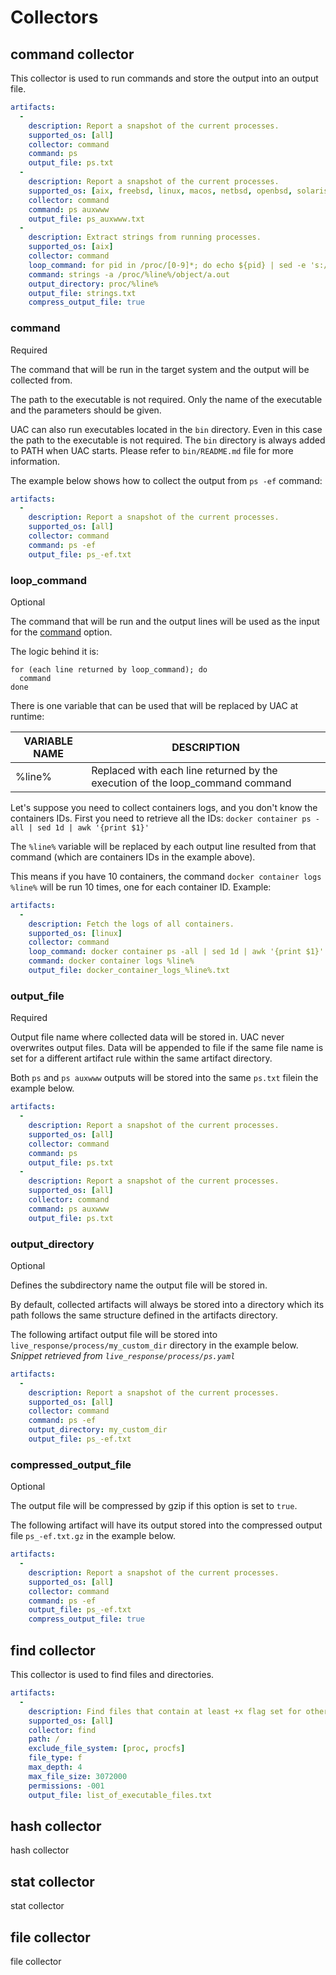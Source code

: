 # Collectors

## command collector

This collector is used to run commands and store the output into an output file.

```yaml
artifacts:
  -
    description: Report a snapshot of the current processes.
    supported_os: [all]
    collector: command
    command: ps
    output_file: ps.txt
  -
    description: Report a snapshot of the current processes.
    supported_os: [aix, freebsd, linux, macos, netbsd, openbsd, solaris]
    collector: command
    command: ps auxwww
    output_file: ps_auxwww.txt
  -
    description: Extract strings from running processes.
    supported_os: [aix]
    collector: command
    loop_command: for pid in /proc/[0-9]*; do echo ${pid} | sed -e 's:/proc/::'; done
    command: strings -a /proc/%line%/object/a.out
    output_directory: proc/%line%
    output_file: strings.txt
    compress_output_file: true
```

### command
<span class="required">Required</span>

The command that will be run in the target system and the output will be collected from.

The path to the executable is not required. Only the name of the executable and the parameters should be given.

UAC can also run executables located in the ```bin``` directory. Even in this case the path to the executable is not required. The ```bin``` directory is always added to PATH when UAC starts. Please refer to ```bin/README.md``` file for more information.

The example below shows how to collect the output from ```ps -ef``` command:

```yaml
artifacts:
  -
    description: Report a snapshot of the current processes.
    supported_os: [all]
    collector: command
    command: ps -ef
    output_file: ps_-ef.txt
```

### loop_command
<span class="optional">Optional</span>

The command that will be run and the output lines will be used as the input for the [command](#command) option.

The logic behind it is:

```
for (each line returned by loop_command); do
  command
done
```

There is one variable that can be used that will be replaced by UAC at runtime:

|VARIABLE NAME|DESCRIPTION|
|---|---|
|%line%|Replaced with each line returned by the execution of the loop_command command|

Let's suppose you need to collect containers logs, and you don't know the containers IDs. First you need to retrieve all the IDs: ```docker container ps -all | sed 1d | awk '{print $1}'```

The ```%line%``` variable will be replaced by each output line resulted from that command (which are containers IDs in the example above).

This means if you have 10 containers, the command ```docker container logs %line%``` will be run 10 times, one for each container ID. Example:

```yaml
artifacts:
  -
    description: Fetch the logs of all containers.
    supported_os: [linux]
    collector: command
    loop_command: docker container ps -all | sed 1d | awk '{print $1}'
    command: docker container logs %line%
    output_file: docker_container_logs_%line%.txt
```

### output_file
<span class="required">Required</span>

Output file name where collected data will be stored in. UAC never overwrites output files. Data will be appended to file if the same file name is set for a different artifact rule within the same artifact directory.

Both ```ps``` and ```ps auxwww``` outputs will be stored into the same ```ps.txt``` filein the example below.

```yaml
artifacts:
  -
    description: Report a snapshot of the current processes.
    supported_os: [all]
    collector: command
    command: ps
    output_file: ps.txt
  -
    description: Report a snapshot of the current processes.
    supported_os: [all]
    collector: command
    command: ps auxwww
    output_file: ps.txt
```

### output_directory
<span class="optional">Optional</span>

Defines the subdirectory name the output file will be stored in.

By default, collected artifacts will always be stored into a directory which its path follows the same structure defined in the artifacts directory.

The following artifact output file will be stored into ```live_response/process/my_custom_dir``` directory in the example below. *Snippet retrieved from ```live_response/process/ps.yaml```*

```yaml
artifacts:
  -
    description: Report a snapshot of the current processes.
    supported_os: [all]
    collector: command
    command: ps -ef
    output_directory: my_custom_dir
    output_file: ps_-ef.txt
```

### compressed_output_file
<span class="optional">Optional</span>

The output file will be compressed by gzip if this option is set to ```true```.

The following artifact will have its output stored into the compressed output file ```ps_-ef.txt.gz``` in the example below.

```yaml
artifacts:
  -
    description: Report a snapshot of the current processes.
    supported_os: [all]
    collector: command
    command: ps -ef
    output_file: ps_-ef.txt
    compress_output_file: true
```

## find collector

This collector is used to find files and directories.

```yaml
artifacts:
  -
    description: Find files that contain at least +x flag set for other.
    supported_os: [all]
    collector: find
    path: /
    exclude_file_system: [proc, procfs]
    file_type: f
    max_depth: 4
    max_file_size: 3072000
    permissions: -001
    output_file: list_of_executable_files.txt

```

## hash collector

hash collector

## stat collector

stat collector

## file collector

file collector